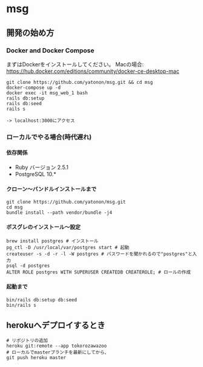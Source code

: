 # msg

## 開発の始め方

### Docker and Docker Compose
まずはDockerをインストールしてください。
Macの場合: https://hub.docker.com/editions/community/docker-ce-desktop-mac

```
git clone https://github.com/yatonon/msg.git && cd msg
docker-compose up -d
docker exec -it msg_web_1 bash
rails db:setup
rails db:seed
rails s

-> localhost:3000にアクセス
```

### ローカルでやる場合(時代遅れ)

#### 依存関係
* Ruby バージョン 2.5.1
* PostgreSQL 10.*

#### クローン〜バンドルインストールまで
```
git clone https://github.com/yatonon/msg.git
cd msg
bundle install --path vendor/bundle -j4
```

#### ポスグレのインストール〜設定
```
brew install postgres # インストール
pg_ctl -D /usr/local/var/postgres start # 起動
createuser -s -d -r -l -W postgres # パスワードを聞かれるので"postgres"と入力
psql -d postgres
ALTER ROLE postgres WITH SUPERUSER CREATEDB CREATEROLE; # ロールの作成
```

#### 起動まで
```
bin/rails db:setup db:seed
bin/rails s
```

## herokuへデプロイするとき
```
# リポジトリの追加
heroku git:remote --app tokorozawazoo
# ローカルでmasterブランチを最新にしてから、
git push heroku master
```
